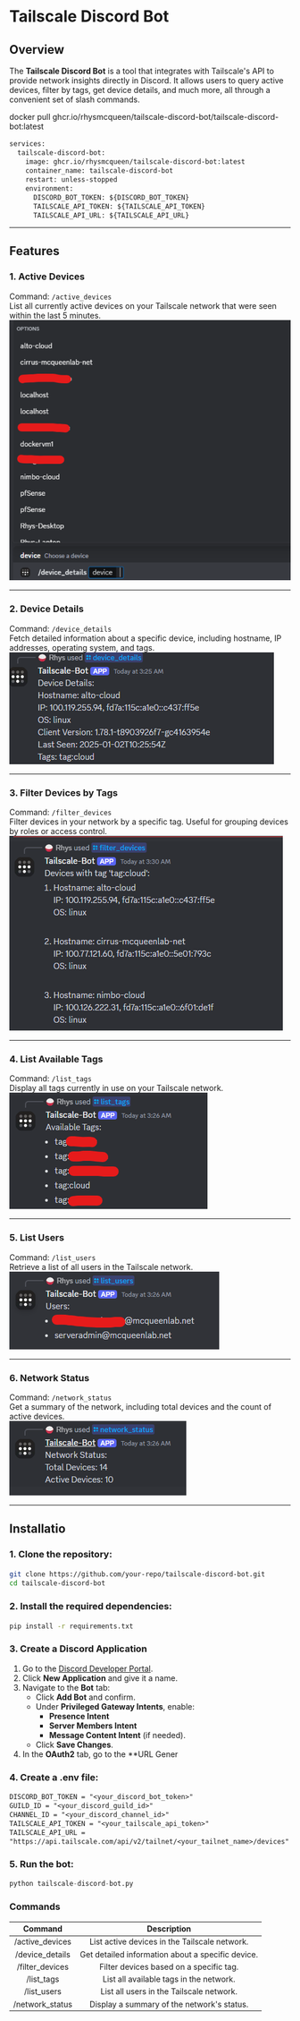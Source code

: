 # Tailscale Discord Bot

## Overview
The **Tailscale Discord Bot** is a tool that integrates with Tailscale's API to provide network insights directly in Discord. It allows users to query active devices, filter by tags, get device details, and much more, all through a convenient set of slash commands.

docker pull ghcr.io/rhysmcqueen/tailscale-discord-bot/tailscale-discord-bot:latest
```
services:
  tailscale-discord-bot:
    image: ghcr.io/rhysmcqueen/tailscale-discord-bot:latest
    container_name: tailscale-discord-bot
    restart: unless-stopped
    environment:
      DISCORD_BOT_TOKEN: ${DISCORD_BOT_TOKEN}
      TAILSCALE_API_TOKEN: ${TAILSCALE_API_TOKEN}
      TAILSCALE_API_URL: ${TAILSCALE_API_URL}
```
---

## Features

### 1. Active Devices
Command: `/active_devices`  
List all currently active devices on your Tailscale network that were seen within the last 5 minutes.  
![Active Devices](Misc/device_list.png)

---

### 2. Device Details
Command: `/device_details`  
Fetch detailed information about a specific device, including hostname, IP addresses, operating system, and tags.  
![Device Details](Misc/device_details.png)

---

### 3. Filter Devices by Tags
Command: `/filter_devices`  
Filter devices in your network by a specific tag. Useful for grouping devices by roles or access control.  
![Filter Devices](Misc/filter.png)

---

### 4. List Available Tags
Command: `/list_tags`  
Display all tags currently in use on your Tailscale network.  
![List Tags](Misc/tags.png)

---

### 5. List Users
Command: `/list_users`  
Retrieve a list of all users in the Tailscale network.  
![List Users](Misc/users.png)

---

### 6. Network Status
Command: `/network_status`  
Get a summary of the network, including total devices and the count of active devices.  
![Network Status](Misc/network_status.png)

---

## Installatio
### 1. Clone the repository:
   ```bash
   git clone https://github.com/your-repo/tailscale-discord-bot.git
   cd tailscale-discord-bot
   ```

### 2. Install the required dependencies:
```bash
pip install -r requirements.txt
```
### 3. Create a Discord Application

1. Go to the [Discord Developer Portal](https://discord.com/developers/applications).
2. Click **New Application** and give it a name.
3. Navigate to the **Bot** tab:
   - Click **Add Bot** and confirm.
   - Under **Privileged Gateway Intents**, enable:
     - **Presence Intent**
     - **Server Members Intent**
     - **Message Content Intent** (if needed).
   - Click **Save Changes**.
4. In the **OAuth2** tab, go to the **URL Gener


### 4. Create a .env file:
```
DISCORD_BOT_TOKEN = "<your_discord_bot_token>"
GUILD_ID = "<your_discord_guild_id>"
CHANNEL_ID = "<your_discord_channel_id>"
TAILSCALE_API_TOKEN = "<your_tailscale_api_token>"
TAILSCALE_API_URL = "https://api.tailscale.com/api/v2/tailnet/<your_tailnet_name>/devices"
```
### 5. Run the bot:
```python
python tailscale-discord-bot.py
```

### Commands
|     Command     |                    Description                    |
|:---------------:|:-------------------------------------------------:|
| /active_devices | List active devices in the Tailscale network.     |
| /device_details | Get detailed information about a specific device. |
| /filter_devices | Filter devices based on a specific tag.           |
| /list_tags      | List all available tags in the network.           |
| /list_users     | List all users in the Tailscale network.          |
| /network_status | Display a summary of the network's status.        |
